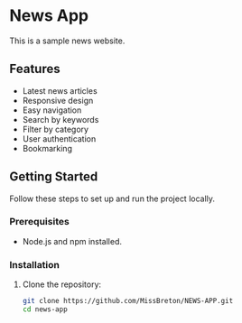 # News App

This is a sample news website.

## Features

- Latest news articles
- Responsive design
- Easy navigation
- Search by keywords
- Filter by category
- User authentication
- Bookmarking

## Getting Started

Follow these steps to set up and run the project locally.

### Prerequisites

- Node.js and npm installed.

### Installation

1. Clone the repository:
   ```sh
   git clone https://github.com/MissBreton/NEWS-APP.git
   cd news-app
   ```
